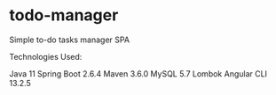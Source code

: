 # todo-manager
Simple to-do tasks manager SPA

Technologies Used:

Java 11
Spring Boot 2.6.4
Maven 3.6.0
MySQL 5.7
Lombok
Angular CLI 13.2.5
